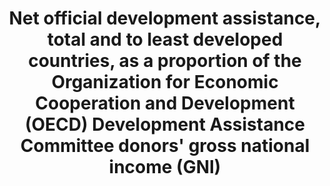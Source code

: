 ---
actual_indicator_available: null
actual_indicator_available_description: null
comments_and_limitations: null
data_non_statistical: true
date_metadata_updated: null
date_of_national_source_publication: null
disaggregation_categories: null
disaggregation_geography: null
goal_meta_link: http://unstats.un.org/sdgs/files/metadata-compilation/Metadata-Goal-17.pdf
goal_meta_link_page: 8
graph: null
graph_status_notes: Assigned
graph_title: Net official development assistance, total and to least developed countries,
  as a proportion of the Organization for Economic Cooperation and Development (OECD)
  Development Assistance Committee donors' gross national income (GNI)
graph_type: null
graph_type_description: null
has_metadata: true
indicator: 17.2.1
indicator_definition: Net official development assistance (ODA;http://www.oecd.org/dac/dac-glossary.htm#ODA)
  to all countries on the DAC List of ODA Recipients (http://www.oecd.org/dac/dac-glossary.htm#DAC_List)
  and net official development assistance to the Least Developed Countries, SIDS and
  LLDCs (http://unohrlls.org/), as well as African countries. Data are usually expressed
  in US dollars at the average annual exchange rate, or as a share of provider countries'
  gross national income (GNI).
indicator_name: Net official development assistance, total and to least developed
  countries, as a proportion of the Organization for Economic Cooperation and Development
  (OECD) Development Assistance Committee donors' gross national income (GNI)
indicator_sort_order: 17-02-01
indicator_variable: null
international_and_national_references: null
layout: indicator
method_of_computation: ''
periodicity: null
permalink: /17-2-1/
published: false
rationale_interpretation: ODA is the accepted measure of development co-operation,
  including both grants and soft loans provided by governments for development and
  welfare objectives in developing countries. UN members have agreed a total net ODA
  target for economically advanced countries of 0.7% of GNI, and a target of 0.15-0.20%
  for ODA to LDCs.
reporting_status: notstarted
scheduled_update_by_SDG_team: null
scheduled_update_by_national_source: null
sdg_goal: 17
source_active_1: true
source_agency_staff_email_1: null
source_agency_staff_name_1: null
source_agency_survey_dataset_1: null
source_notes_1: null
source_title_1: null
source_url_1: null
target: Developed countries to implement fully their official development assistance
  commitments, including the commitment by many developed countries to achieve the
  target of 0.7 per cent of gross national income for official development assistance
  (ODA/GNI) to developing countries and 0.15 to 0.20 per cent of ODA/GNI to least
  developed countries; ODA providers are encouraged to consider setting a target to
  provide at least 0.20 per cent of ODA/GNI to least developed countries.
target_id: '17.2'
time_period: null
title: Net official development assistance, total and to least developed countries,
  as a proportion of the Organization for Economic Cooperation and Development (OECD)
  Development Assistance Committee donors' gross national income (GNI)
un_custodial_agency: OECD
un_designated_tier: '1'
unit_of_measure: null
variable_description: null
variable_notes: null
---